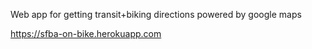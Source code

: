 Web app for getting transit+biking directions powered by google maps

https://sfba-on-bike.herokuapp.com
